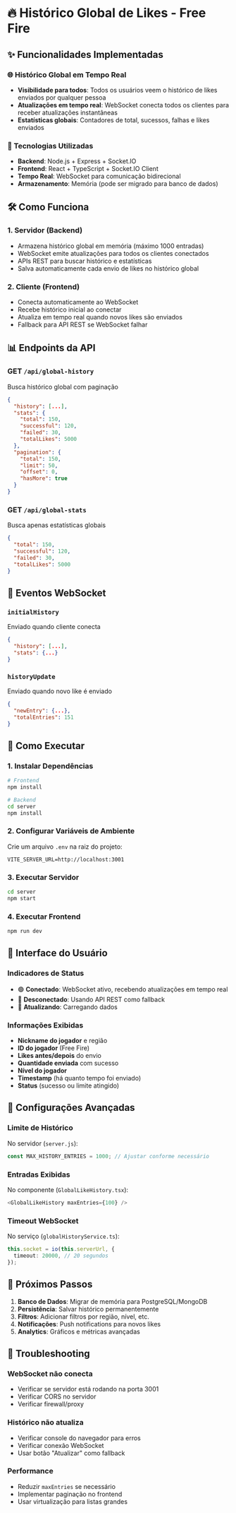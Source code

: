 # 🔥 Histórico Global de Likes - Free Fire

## ✨ Funcionalidades Implementadas

### 🌐 Histórico Global em Tempo Real
- **Visibilidade para todos**: Todos os usuários veem o histórico de likes enviados por qualquer pessoa
- **Atualizações em tempo real**: WebSocket conecta todos os clientes para receber atualizações instantâneas
- **Estatísticas globais**: Contadores de total, sucessos, falhas e likes enviados

### 🚀 Tecnologias Utilizadas
- **Backend**: Node.js + Express + Socket.IO
- **Frontend**: React + TypeScript + Socket.IO Client
- **Tempo Real**: WebSocket para comunicação bidirecional
- **Armazenamento**: Memória (pode ser migrado para banco de dados)

## 🛠️ Como Funciona

### 1. Servidor (Backend)
- Armazena histórico global em memória (máximo 1000 entradas)
- WebSocket emite atualizações para todos os clientes conectados
- APIs REST para buscar histórico e estatísticas
- Salva automaticamente cada envio de likes no histórico global

### 2. Cliente (Frontend)
- Conecta automaticamente ao WebSocket
- Recebe histórico inicial ao conectar
- Atualiza em tempo real quando novos likes são enviados
- Fallback para API REST se WebSocket falhar

## 📊 Endpoints da API

### GET `/api/global-history`
Busca histórico global com paginação
```json
{
  "history": [...],
  "stats": {
    "total": 150,
    "successful": 120,
    "failed": 30,
    "totalLikes": 5000
  },
  "pagination": {
    "total": 150,
    "limit": 50,
    "offset": 0,
    "hasMore": true
  }
}
```

### GET `/api/global-stats`
Busca apenas estatísticas globais
```json
{
  "total": 150,
  "successful": 120,
  "failed": 30,
  "totalLikes": 5000
}
```

## 🔌 Eventos WebSocket

### `initialHistory`
Enviado quando cliente conecta
```json
{
  "history": [...],
  "stats": {...}
}
```

### `historyUpdate`
Enviado quando novo like é enviado
```json
{
  "newEntry": {...},
  "totalEntries": 151
}
```

## 🚀 Como Executar

### 1. Instalar Dependências
```bash
# Frontend
npm install

# Backend
cd server
npm install
```

### 2. Configurar Variáveis de Ambiente
Crie um arquivo `.env` na raiz do projeto:
```env
VITE_SERVER_URL=http://localhost:3001
```

### 3. Executar Servidor
```bash
cd server
npm start
```

### 4. Executar Frontend
```bash
npm run dev
```

## 📱 Interface do Usuário

### Indicadores de Status
- 🟢 **Conectado**: WebSocket ativo, recebendo atualizações em tempo real
- 🔴 **Desconectado**: Usando API REST como fallback
- 🔄 **Atualizando**: Carregando dados

### Informações Exibidas
- **Nickname do jogador** e região
- **ID do jogador** (Free Fire)
- **Likes antes/depois** do envio
- **Quantidade enviada** com sucesso
- **Nível do jogador**
- **Timestamp** (há quanto tempo foi enviado)
- **Status** (sucesso ou limite atingido)

## 🔧 Configurações Avançadas

### Limite de Histórico
No servidor (`server.js`):
```javascript
const MAX_HISTORY_ENTRIES = 1000; // Ajustar conforme necessário
```

### Entradas Exibidas
No componente (`GlobalLikeHistory.tsx`):
```typescript
<GlobalLikeHistory maxEntries={100} />
```

### Timeout WebSocket
No serviço (`globalHistoryService.ts`):
```typescript
this.socket = io(this.serverUrl, {
  timeout: 20000, // 20 segundos
});
```

## 🎯 Próximos Passos

1. **Banco de Dados**: Migrar de memória para PostgreSQL/MongoDB
2. **Persistência**: Salvar histórico permanentemente
3. **Filtros**: Adicionar filtros por região, nível, etc.
4. **Notificações**: Push notifications para novos likes
5. **Analytics**: Gráficos e métricas avançadas

## 🐛 Troubleshooting

### WebSocket não conecta
- Verificar se servidor está rodando na porta 3001
- Verificar CORS no servidor
- Verificar firewall/proxy

### Histórico não atualiza
- Verificar console do navegador para erros
- Verificar conexão WebSocket
- Usar botão "Atualizar" como fallback

### Performance
- Reduzir `maxEntries` se necessário
- Implementar paginação no frontend
- Usar virtualização para listas grandes
